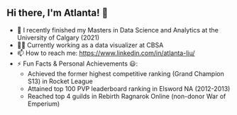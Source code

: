 ## Hi there, I'm Atlanta! 👋




- 🔭 I recently finished my Masters in Data Science and Analytics at the University of Calgary (2021)
- :man_office_worker: Currently working as a data visualizer at CBSA
- 📫 How to reach me: https://www.linkedin.com/in/atlanta-liu/
- ⚡ Fun Facts & Personal Achievements :smiley:: 
  - Achieved the former highest competitive ranking (Grand Champion S13) in Rocket League 
  - Attained top 100 PVP leaderboard ranking in Elsword NA (2012-2013)
  - Reached top 4 guilds in Rebirth Ragnarok Online (non-donor War of Emperium)  
